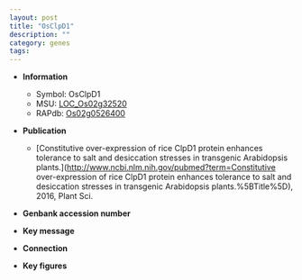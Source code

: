 ```yaml
---
layout: post
title: "OsClpD1"
description: ""
category: genes
tags: 
---
```


* **Information**  
    + Symbol: OsClpD1  
    + MSU: [LOC_Os02g32520](http://rice.plantbiology.msu.edu/cgi-bin/ORF_infopage.cgi?orf=LOC_Os02g32520)  
    + RAPdb: [Os02g0526400](http://rapdb.dna.affrc.go.jp/viewer/gbrowse_details/irgsp1?name=Os02g0526400)  

* **Publication**  
    + [Constitutive over-expression of rice ClpD1 protein enhances tolerance to salt and desiccation stresses in transgenic Arabidopsis plants.](http://www.ncbi.nlm.nih.gov/pubmed?term=Constitutive over-expression of rice ClpD1 protein enhances tolerance to salt and desiccation stresses in transgenic Arabidopsis plants.%5BTitle%5D), 2016, Plant Sci.

* **Genbank accession number**  

* **Key message**  

* **Connection**  

* **Key figures**  


